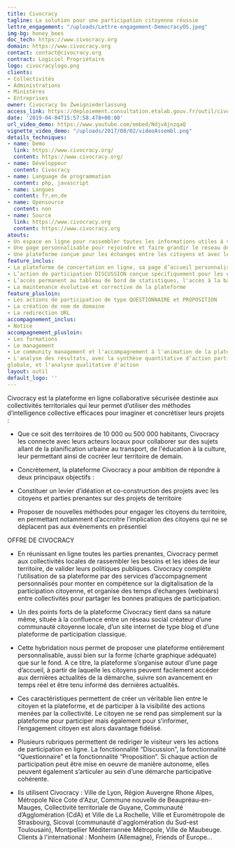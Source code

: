 ```yaml
---
title: Civocracy
tagline: La solution pour une participation citoyenne réussie
lettre_engagement: "/uploads/Lettre-engagement-DemocracyOS.jpeg"
img-bg: honey_bees
doc_tech: https://www.civocracy.org
domain: https://www.civocracy.org
contact: contact@civocracy.org
contract: Logiciel Propriétaire
logo: civocracylogo.png
clients:
- Collectivités
- Administrations
- Ministères
- Entreprises
owner: Civocracy bv Zweigniederlassung
access_link: https://deploiement.consultation.etalab.gouv.fr/outil/civocracy
date: '2019-04-04T15:57:58.478+00:00'
url_video_demo: https://www.youtube.com/embed/NdjvAjnzqaQ
vignette_video_demo: "/uploads/2017/08/02/videoAssembl.png"
details_techniques:
- name: Demo
  link: https://www.civocracy.org/
  content: https://www.civocracy.org/
- name: Développeur
  content: Civocracy
- name: Language de programmation
  content: php, javascript
- name: Langues
  content: fr,en,de
- name: Opensource
  content: non
- name: Source
  link: https://www.civocracy.org
  content: https://www.civocracy.org
atouts:
- Un espace en ligne pour rassembler toutes les informations utiles à votre concertation
- Une page personnalisable pour rejoindre et faire grandir le réseau des citoyens engagés dans les actions de territoire
- Une plateforme conçue pour les échanges entre les citoyens et avec leur collectivité, pour la co-construction et l'émergence du consensus
feature_inclus:
- La plateforme de concertation en ligne, sa page d’accueil personnalisable et son système d’envoi d’actualités et de notifications
- L’action de participation DISCUSSION conçue spécifiquement pour les échanges entre les citoyens et leur gouvernement, pour la co-construction et l’émergence d’un consensus
- L’accès permanent au tableau de bord de statistiques, l'accès à la base de connaissance Civocracy
- La maintenance évolutive et corrective de la plateforme
feature_plusloin:
- Les actions de participation de type QUESTIONNAIRE et PROPOSITION
- La création de nom de domaine
- La redirection URL
accompagnement_inclus:
- Notice
accompagnement_plusloin:
- Les formations
- Le management
- Le community management et l'accompagnement à l'animation de la plateforme
- L'analyse des résultats, avec la synthèse quantitative d’action participative, la synthèse quantitative
globale, et l'analyse qualitative d'action
layout: outil
default_logo: ''
---
```

Civocracy est la plateforme en ligne collaborative sécurisée destinée aux collectivités territoriales qui leur permet d’utiliser des méthodes d’intelligence collective efficaces pour imaginer et concrétiser leurs projets :

* Que ce soit des territoires de 10 000 ou 500 000 habitants, Civocracy les connecte avec leurs acteurs
locaux pour collaborer sur des sujets allant de la planification urbaine au transport, de l'éducation à la
culture, leur permettant ainsi de cocréer leur territoire de demain.

* Concrètement, la plateforme Civocracy a pour ambition de répondre à deux principaux objectifs :
* Constituer un levier d’idéation et co-construction des projets avec les citoyens et parties
prenantes sur des projets de territoire
* Proposer de nouvelles méthodes pour engager les citoyens du territoire, en permettant
notamment d’accroitre l’implication des citoyens qui ne se déplacent pas aux évènements en
présentiel

OFFRE DE CIVOCRACY

* En réunissant en ligne toutes les parties prenantes, Civocracy permet aux collectivités locales de
rassembler les besoins et les idées de leur territoire, de valider leurs politiques publiques. Civocracy
complète l’utilisation de sa plateforme par des services d’accompagnement personnalisés pour monter en
compétence sur la digitalisation de la participation citoyenne, et organise des temps d’échanges
(webinars) entre collectivités pour partager les bonnes pratiques de participation.

* Un des points forts de la plateforme Civocracy tient dans sa nature même, située à la confluence entre un
réseau social créateur d’une communauté citoyenne locale, d’un site internet de type blog et d’une
plateforme de participation classique.

* Cette hybridation nous permet de proposer une plateforme entièrement personnalisable, aussi bien sur la
forme (charte graphique adéquate) que sur le fond. A ce titre, la plateforme s’organise autour d’une page
d’accueil, à partir de laquelle les citoyens peuvent facilement accéder aux dernières actualités de la
démarche, suivre son avancement en temps réel et être tenu informé des dernières actualités.

* Ces caractéristiques permettent de créer un véritable lien entre le citoyen et la plateforme, et de participer
à la visibilité des actions menées par la collectivité. Le citoyen ne se rend pas simplement sur la
plateforme pour participer mais également pour s’informer, l’engagement citoyen est alors davantage
fidélisé.

* Plusieurs rubriques permettent de rediriger le visiteur vers les actions de participation en ligne. La
fonctionnalité “Discussion”, la fonctionnalité “Questionnaire” et la fonctionnalité “Proposition”. Si chaque
action de participation peut être mise en oeuvre de manière autonome, elles peuvent également
s’articuler au sein d’une démarche participative cohérente.

* Ils utilisent Civocracy : Ville de Lyon, Région Auvergne Rhone Alpes, Métropole Nice Cote d'Azur, Commune nouvelle de
Beaupréau-en-Mauges, Collectivité territoriale de Guyane, Communauté d’Agglomération (CdA) et Ville de La Rochelle, Ville et Eurométropole de Strasbourg, Sicoval (communauté d'agglomération du Sud-est Toulousain), Montpellier Méditerrannée Métropole, Ville de Maubeuge. Clients à l'international : Monheim (Allemagne), Friends of Europe...